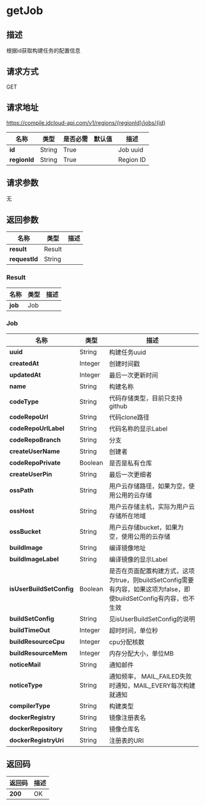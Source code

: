 # getJob


## 描述
根据id获取构建任务的配置信息

## 请求方式
GET

## 请求地址
https://compile.jdcloud-api.com/v1/regions/{regionId}/jobs/{id}

|名称|类型|是否必需|默认值|描述|
|---|---|---|---|---|
|**id**|String|True| |Job uuid|
|**regionId**|String|True| |Region ID|

## 请求参数
无


## 返回参数
|名称|类型|描述|
|---|---|---|
|**result**|Result| |
|**requestId**|String| |

### Result
|名称|类型|描述|
|---|---|---|
|**job**|Job| |
### Job
|名称|类型|描述|
|---|---|---|
|**uuid**|String|构建任务uuid|
|**createdAt**|Integer|创建时间戳|
|**updatedAt**|Integer|最后一次更新时间|
|**name**|String|构建名称|
|**codeType**|String|代码存储类型，目前只支持github|
|**codeRepoUrl**|String|代码clone路径|
|**codeRepoUrlLabel**|String|代码名称的显示Label|
|**codeRepoBranch**|String|分支|
|**createUserName**|String|创建者|
|**codeRepoPrivate**|Boolean|是否是私有仓库|
|**createUserPin**|String|最后一次更细者|
|**ossPath**|String|用户云存储路径，如果为空，使用公用的云存储|
|**ossHost**|String|用户云存储主机，实际为用户云存储所在地域|
|**ossBucket**|String|用户云存储bucket，如果为空，使用公用的云存储|
|**buildImage**|String|编译镜像地址|
|**buildImageLabel**|String|编译镜像的显示Label|
|**isUserBuildSetConfig**|Boolean|是否在页面配置构建方式，这项为true，则buildSetConfig需要有内容，如果这项为false，即使buildSetConfig有内容，也不生效|
|**buildSetConfig**|String|见isUserBuildSetConfig的说明|
|**buildTimeOut**|Integer|超时时间，单位秒|
|**buildResourceCpu**|Integer|cpu分配核数|
|**buildResourceMem**|Integer|内存分配大小，单位MB|
|**noticeMail**|String|通知邮件|
|**noticeType**|String|通知频率， MAIL_FAILED失败时通知，MAIL_EVERY每次构建就通知|
|**compilerType**|String|构建类型|
|**dockerRegistry**|String|镜像注册表名|
|**dockerRepository**|String|镜像仓库名|
|**dockerRegistryUri**|String|注册表的URI|

## 返回码
|返回码|描述|
|---|---|
|**200**|OK|

